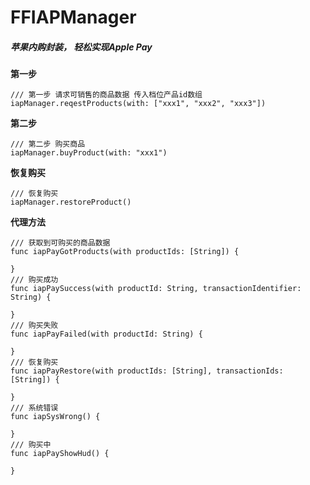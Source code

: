 # FFIAPManager
##### 苹果内购封装， 轻松实现Apple Pay

**第一步**

```
/// 第一步 请求可销售的商品数据 传入档位产品id数组
iapManager.reqestProducts(with: ["xxx1", "xxx2", "xxx3"])
```

**第二步**

```
/// 第二步 购买商品
iapManager.buyProduct(with: "xxx1")
```

**恢复购买**

```
/// 恢复购买
iapManager.restoreProduct()
```



**代理方法**

```
/// 获取到可购买的商品数据
func iapPayGotProducts(with productIds: [String]) {

}
/// 购买成功
func iapPaySuccess(with productId: String, transactionIdentifier: String) {

}
/// 购买失败
func iapPayFailed(with productId: String) {

}
/// 恢复购买
func iapPayRestore(with productIds: [String], transactionIds: [String]) {

}
/// 系统错误
func iapSysWrong() {

}
/// 购买中
func iapPayShowHud() {

}
```

